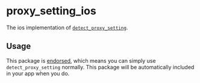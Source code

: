 # proxy\_setting\_ios

The ios implementation of [`detect_proxy_setting`][1].

## Usage

This package is [endorsed][2], which means you can simply use `detect_proxy_setting`
normally. This package will be automatically included in your app when you do.

[1]: https://pub.dev/packages/detect_proxy_setting
[2]: https://flutter.dev/docs/development/packages-and-plugins/developing-packages#endorsed-federated-plugin
